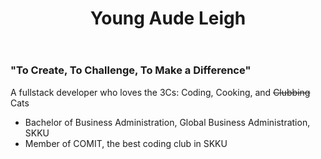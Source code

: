 <header class="header">
  <h1>Young Aude Leigh</h1>
</header>
<body>
  <h3>"To Create, To Challenge, To Make a Difference"</h3>
  <p>A fullstack developer who loves the 3Cs: Coding, Cooking, and <del>Clubbing</del> Cats</p>
  
  <ul>
    <li>Bachelor of Business Administration, Global Business Administration, SKKU</li>
    <li>Member of COMIT, the best coding club in SKKU</li>
  </ul>
</body>
